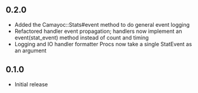 ## 0.2.0

* Added the Camayoc::Stats#event method to do general event logging
* Refactored handler event propagation; handlers now implement an event(stat_event) method instead of count and timing
* Logging and IO handler formatter Procs now take a single StatEvent as an argument

## 0.1.0

* Initial release
